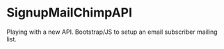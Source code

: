# SignupMailChimpAPI
Playing with a new API. Bootstrap/JS to setup an email subscriber mailing list. 

